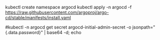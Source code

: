 kubectl create namespace argocd
kubectl apply -n argocd -f https://raw.githubusercontent.com/argoproj/argo-cd/stable/manifests/install.yaml


#kubectl -n argocd get secret argocd-initial-admin-secret -o jsonpath="{.data.password}" | base64 -d; echo
